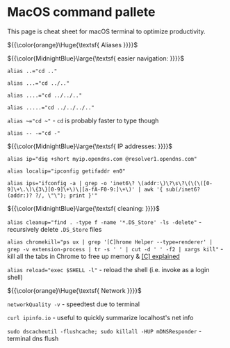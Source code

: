 # MacOS command pallete

This page is cheat sheet for macOS terminal to optimize productivity.

${{\color{orange}\Huge{\textsf{ Aliases }}}}\$

${{\color{MidnightBlue}\large{\textsf{ easier navigation: }}}}\$

`alias ..="cd .."`

`alias ...="cd ../.."`

`alias ....="cd ../../.."`

`alias .....="cd ../../../.."`

`alias ~="cd ~"` - `cd` is probably faster to type though

`alias -- -="cd -"`

${{\color{MidnightBlue}\large{\textsf{ IP addresses: }}}}\$

`alias ip="dig +short myip.opendns.com @resolver1.opendns.com"`

`alias localip="ipconfig getifaddr en0"`

`alias ips="ifconfig -a | grep -o 'inet6\? \(addr:\)\?\s\?\(\(\([0-9]\+\.\)\{3\}[0-9]\+\)\|[a-fA-F0-9:]\+\)' | awk '{ sub(/inet6? (addr:)? ?/, \"\"); print }'"`

${{\color{MidnightBlue}\large{\textsf{ cleaning: }}}}\$

`alias cleanup="find . -type f -name '*.DS_Store' -ls -delete"` - recursively delete `.DS_Store` files

`alias chromekill="ps ux | grep '[C]hrome Helper --type=renderer' | grep -v extension-process | tr -s ' ' | cut -d ' ' -f2 | xargs kill"` - kill all the tabs in Chrome to free up memory & [[C] explained](http://www.commandlinefu.com/commands/view/402/exclude-grep-from-your-grepped-output-of-ps-alias-included-in-description)

`alias reload="exec $SHELL -l"` - reload the shell (i.e. invoke as a login shell)

${{\color{orange}\Huge{\textsf{ Network }}}}\$

`networkQuality -v` - speedtest due to terminal

`curl ipinfo.io` - useful to quickly summarize localhost's net info

`sudo dscacheutil -flushcache; sudo killall -HUP mDNSResponder` - terminal dns flush
